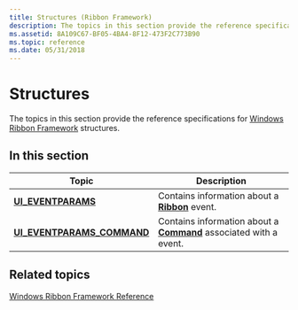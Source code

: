 ```yaml
---
title: Structures (Ribbon Framework)
description: The topics in this section provide the reference specifications for Windows Ribbon Framework structures.
ms.assetid: 8A109C67-BF05-4BA4-8F12-473F2C773B90
ms.topic: reference
ms.date: 05/31/2018
---
```


# Structures

The topics in this section provide the reference specifications for [Windows Ribbon Framework](-uiplat-windowsribbon-entry.md) structures.

## In this section



| Topic                                                                  | Description                                                                                                       |
|------------------------------------------------------------------------|-------------------------------------------------------------------------------------------------------------------|
| [**UI\_EVENTPARAMS**](/windows/desktop/api/Uiribbon/ns-uiribbon-ui_eventparams)<br/>                   | Contains information about a [**Ribbon**](windowsribbon-element-ribbon.md) event.<br/>                     |
| [**UI\_EVENTPARAMS\_COMMAND**](/windows/desktop/api/Uiribbon/ns-uiribbon-ui_eventparams_command)<br/> | Contains information about a [**Command**](windowsribbon-element-command.md) associated with a event.<br/> |



 

## Related topics

<dl> <dt>

[Windows Ribbon Framework Reference](windowsribbon-reference-entry.md)
</dt> </dl>

 

 





